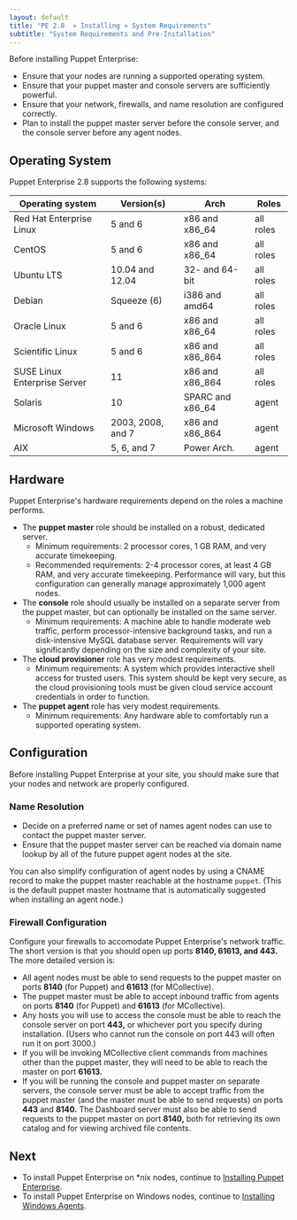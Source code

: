 ```yaml
---
layout: default
title: "PE 2.8  » Installing » System Requirements"
subtitle: "System Requirements and Pre-Installation"
---
```


Before installing Puppet Enterprise:

* Ensure that your nodes are running a supported operating system.
* Ensure that your puppet master and console servers are sufficiently powerful.
* Ensure that your network, firewalls, and name resolution are configured correctly.
* Plan to install the puppet master server before the console server, and the console server before any agent nodes.

Operating System
-----

Puppet Enterprise 2.8 supports the following systems:

|       Operating system       |  Version(s)          |       Arch        |   Roles   |
|------------------------------|-------------------|-------------------|-----------|
| Red Hat Enterprise Linux     | 5 and 6           | x86 and x86\_64   | all roles |
| CentOS                       | 5 and 6           | x86 and x86\_64   | all roles |
| Ubuntu LTS                   | 10.04 and 12.04   | 32- and 64-bit    | all roles |
| Debian                       | Squeeze (6)       | i386 and amd64    | all roles |
| Oracle Linux                 | 5 and 6           | x86 and x86\_64   | all roles |
| Scientific Linux             | 5 and 6           | x86 and x86\_864  | all roles |
| SUSE Linux Enterprise Server | 11                | x86 and x86\_864  | all roles |
| Solaris                      | 10                | SPARC and x86\_64 | agent     |
| Microsoft Windows            | 2003, 2008, and 7 | x86 and x86\_864  | agent     |
| AIX            | 5, 6, and 7 | Power Arch.  | agent     |


Hardware
-----

Puppet Enterprise's hardware requirements depend on the roles a machine performs. 

* The **puppet master** role should be installed on a robust, dedicated server.
    * Minimum requirements: 2 processor cores, 1 GB RAM, and very accurate timekeeping.
    * Recommended requirements: 2-4 processor cores, at least 4 GB RAM, and very accurate timekeeping. Performance will vary, but this configuration can generally manage approximately 1,000 agent nodes.
* The **console** role should usually be installed on a separate server from the puppet master, but can optionally be installed on the same server.
    * Minimum requirements: A machine able to handle moderate web traffic, perform processor-intensive background tasks, and run a disk-intensive MySQL database server. Requirements will vary significantly depending on the size and complexity of your site.
* The **cloud provisioner** role has very modest requirements.
    * Minimum requirements: A system which provides interactive shell access for trusted users. This system should be kept very secure, as the cloud provisioning tools must be given cloud service account credentials in order to function.
* The **puppet agent** role has very modest requirements.
    * Minimum requirements: Any hardware able to comfortably run a supported operating system.


Configuration
-----

Before installing Puppet Enterprise at your site, you should make sure that your nodes and network are properly configured.

### Name Resolution

* Decide on a preferred name or set of names agent nodes can use to contact the puppet master server.
* Ensure that the puppet master server can be reached via domain name lookup by all of the future puppet agent nodes at the site.

You can also simplify configuration of agent nodes by using a CNAME record to make the puppet master reachable at the hostname `puppet`. (This is the default puppet master hostname that is automatically suggested when installing an agent node.)

### Firewall Configuration

Configure your firewalls to accomodate Puppet Enterprise's network traffic. The short version is that you should open up ports **8140, 61613, and 443.** The more detailed version is:

* All agent nodes must be able to send requests to the puppet master on ports **8140** (for Puppet) and **61613** (for MCollective).
* The puppet master must be able to accept inbound traffic from agents on ports **8140** (for Puppet) and **61613** (for MCollective).
* Any hosts you will use to access the console must be able to reach the console server on port **443,** or whichever port you specify during installation. (Users who cannot run the console on port 443 will often run it on port 3000.)
* If you will be invoking MCollective client commands from machines other than the puppet master, they will need to be able to reach the master on port **61613.**
* If you will be running the console and puppet master on separate servers, the console server must be able to accept traffic from the puppet master (and the master must be able to send requests) on ports **443** and **8140.** The Dashboard server must also be able to send requests to the puppet master on port **8140,** both for retrieving its own catalog and for viewing archived file contents.


Next
----

* To install Puppet Enterprise on \*nix nodes, continue to [Installing Puppet Enterprise](./install_basic.html).
* To install Puppet Enterprise on Windows nodes, continue to [Installing Windows Agents](./install_windows.html).
